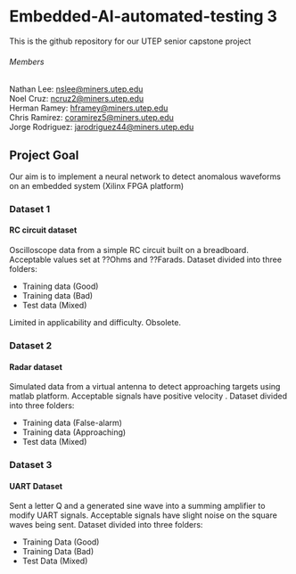 # Embedded-AI-automated-testing 3
This is the github repository for our UTEP senior capstone project  
###### Members
Nathan Lee: nslee@miners.utep.edu  
Noel Cruz: ncruz2@miners.utep.edu  
Herman Ramey: hframey@miners.utep.edu  
Chris Ramirez: coramirez5@miners.utep.edu  
Jorge Rodriguez: jarodriguez44@miners.utep.edu
## Project Goal
Our aim is to implement a neural network to detect anomalous waveforms on an embedded system (Xilinx FPGA platform)

### Dataset  1
#### RC circuit dataset
Oscilloscope data from a simple RC circuit built on a breadboard. Acceptable values set at ??Ohms and ??Farads. Dataset divided into three folders:  
- Training data (Good)
- Training data (Bad)
- Test data (Mixed)

Limited in applicability and difficulty. Obsolete.

### Dataset 2
#### Radar dataset
Simulated data from a virtual antenna to detect approaching  targets using matlab platform. Acceptable signals have positive velocity . Dataset divided into three folders:  
- Training data (False-alarm)
- Training data (Approaching)
- Test data (Mixed)

### Dataset 3
#### UART Dataset
Sent a letter Q and a generated sine wave into a summing amplifier to modify UART signals. Acceptable signals have slight noise on the square waves being sent. Dataset divided into three folders:
- Training Data (Good)
- Training Data (Bad)
- Test Data (Mixed)
